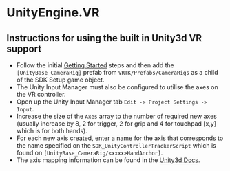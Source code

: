 # UnityEngine.VR

## Instructions for using the built in Unity3d VR support

 * Follow the initial [Getting Started](/Assets/VRTK/Documentation/GETTING_STARTED.md) steps and then add the `[UnityBase_CameraRig]` prefab from `VRTK/Prefabs/CameraRigs` as a child of the SDK Setup game object.
 * The Unity Input Manager must also be configured to utilise the axes on the VR controller.
 * Open up the Unity Input Manager tab `Edit -> Project Settings -> Input`.
 * Increase the size of the `Axes` array to the number of required new axes (usually increase by 8, 2 for trigger, 2 for grip and 4 for touchpad [x,y] which is for both hands).
 * For each new axis created, enter a name for the axis that corresponds to the name specified on the `SDK_UnityControllerTrackerScript` which is found on `[UnityBase_CameraRig/<xxxx>HandAnchor]`.
 * The axis mapping information can be found in the [Unity3d Docs](https://docs.unity3d.com/Manual/OpenVRControllers.html).